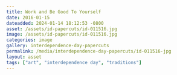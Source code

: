 ```yaml
---
title: Work and Be Good To Yourself
date: 2016-01-15
dateadded: 2024-01-14 18:12:53 -0800
asset: /assets/id-papercuts/id-011516.jpg
image: /assets/id-papercuts/id-011516.jpg
categories: image
gallery: interdependence-day-papercuts
permalink: /media/interdependence-day-papercuts/id-011516-jpg
layout: asset
tags: ["art", "interdependence day", "traditions"]
--- 
```

